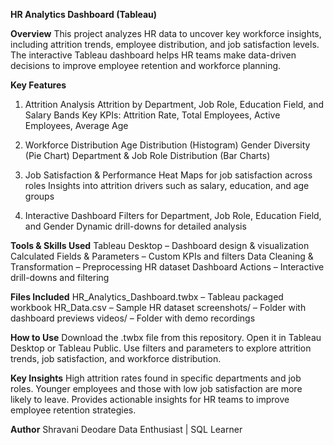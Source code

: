 **HR Analytics Dashboard (Tableau)**

**Overview**
This project analyzes HR data to uncover key workforce insights, including attrition trends, employee distribution, and job satisfaction levels.
The interactive Tableau dashboard helps HR teams make data-driven decisions to improve employee retention and workforce planning.

**Key Features**
1. Attrition Analysis
Attrition by Department, Job Role, Education Field, and Salary Bands
Key KPIs: Attrition Rate, Total Employees, Active Employees, Average Age

2. Workforce Distribution
Age Distribution (Histogram)
Gender Diversity (Pie Chart)
Department & Job Role Distribution (Bar Charts)

3. Job Satisfaction & Performance
Heat Maps for job satisfaction across roles
Insights into attrition drivers such as salary, education, and age groups

4. Interactive Dashboard
Filters for Department, Job Role, Education Field, and Gender
Dynamic drill-downs for detailed analysis

**Tools & Skills Used**
Tableau Desktop – Dashboard design & visualization
Calculated Fields & Parameters – Custom KPIs and filters
Data Cleaning & Transformation – Preprocessing HR dataset
Dashboard Actions – Interactive drill-downs and filtering

**Files Included**
HR_Analytics_Dashboard.twbx – Tableau packaged workbook
HR_Data.csv – Sample HR dataset
screenshots/ – Folder with dashboard previews
videos/ – Folder with demo recordings

**How to Use**
Download the .twbx file from this repository.
Open it in Tableau Desktop or Tableau Public.
Use filters and parameters to explore attrition trends, job satisfaction, and workforce distribution.

**Key Insights**
High attrition rates found in specific departments and job roles.
Younger employees and those with low job satisfaction are more likely to leave.
Provides actionable insights for HR teams to improve employee retention strategies.

**Author**
Shravani Deodare
Data Enthusiast | SQL Learner 
